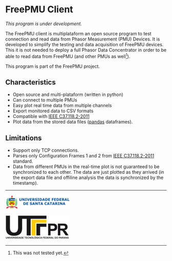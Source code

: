 # FreePMU Client

*This program is under development.*

The FreePMU client is multiplataform an open source program to test connection and read data from Phasor Measurement (PMU) Devices. It is developed to simplify the testing and data acquisition of FreePMU devices. This it is not needed to deploy a full Phasor Data Concentrator in order to be able to read data from FreePMU (and other PMUs as well[^1]).

This program is part of the FreePMU project.

## Characteristics

* Open source and multi-plataform (written in python)
* Can connect to multiple PMUs
* Easy plot real time data from multiple channels
* Export monitored data to CSV formats
* Compatible with [IEEE C37.118.2-2011](https://ieeexplore.ieee.org/document/6111222)
* Plot data from the stored data files ([pandas](https://pandas.pydata.org/) dataframes).

## Limitations

* Support only TCP connections.
* Parses only Configuration Frames 1 and 2 from  [IEEE C37.118.2-2011](https://ieeexplore.ieee.org/document/6111222) standard.
* Data from different PMUs in the real-time plot  is not guaranteed to be synchronized to each other. The data are just plotted as they arrived (in the export data file and offiline analysis the data is synchronized by the timestamp).


- - -


![Federal University of Santa Catarina](./images/ufsc_logo.png?raw=true)

![Technological University of Parana](./images/utfpr_logo.png?raw=true)

[^1]: This was not tested yet.